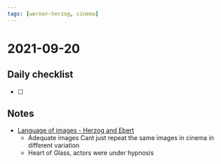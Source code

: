 ```yaml
---
tags: [werner-herzog, cinema]
---
```


# 2021-09-20

## Daily checklist

* [ ]

## Notes

* [Language of images - Herzog and Ebert](https://www.youtube.com/watch?v=HQj3XuRkx-s&t=196s)
    * Adequate images Cant just repeat the same images in cinema in different variation
    * Heart of Glass, actors were under hypnosis

